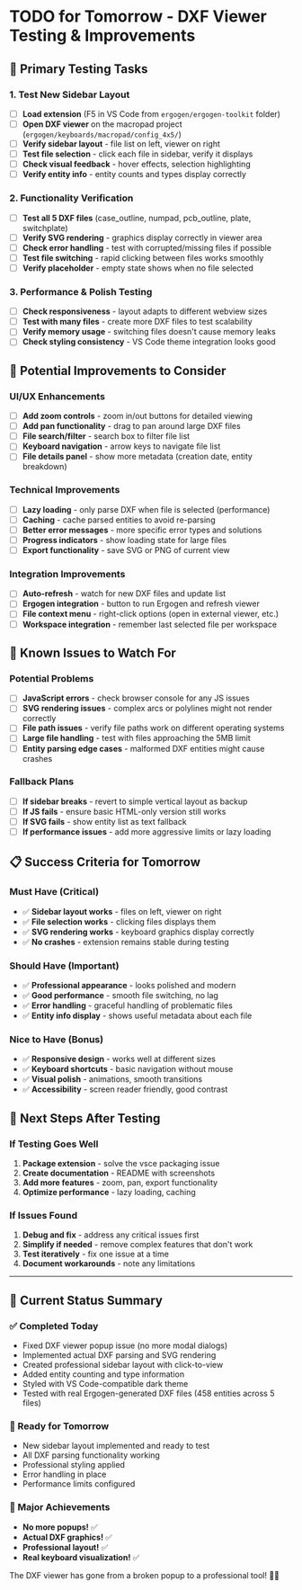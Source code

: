 # TODO for Tomorrow - DXF Viewer Testing & Improvements

## 🧪 Primary Testing Tasks

### 1. Test New Sidebar Layout
- [ ] **Load extension** (F5 in VS Code from `ergogen/ergogen-toolkit` folder)
- [ ] **Open DXF viewer** on the macropad project (`ergogen/keyboards/macropad/config_4x5/`)
- [ ] **Verify sidebar layout** - file list on left, viewer on right
- [ ] **Test file selection** - click each file in sidebar, verify it displays
- [ ] **Check visual feedback** - hover effects, selection highlighting
- [ ] **Verify entity info** - entity counts and types display correctly

### 2. Functionality Verification
- [ ] **Test all 5 DXF files** (case_outline, numpad, pcb_outline, plate, switchplate)
- [ ] **Verify SVG rendering** - graphics display correctly in viewer area
- [ ] **Check error handling** - test with corrupted/missing files if possible
- [ ] **Test file switching** - rapid clicking between files works smoothly
- [ ] **Verify placeholder** - empty state shows when no file selected

### 3. Performance & Polish Testing
- [ ] **Check responsiveness** - layout adapts to different webview sizes
- [ ] **Test with many files** - create more DXF files to test scalability
- [ ] **Verify memory usage** - switching files doesn't cause memory leaks
- [ ] **Check styling consistency** - VS Code theme integration looks good

## 🔧 Potential Improvements to Consider

### UI/UX Enhancements
- [ ] **Add zoom controls** - zoom in/out buttons for detailed viewing
- [ ] **Add pan functionality** - drag to pan around large DXF files
- [ ] **File search/filter** - search box to filter file list
- [ ] **Keyboard navigation** - arrow keys to navigate file list
- [ ] **File details panel** - show more metadata (creation date, entity breakdown)

### Technical Improvements
- [ ] **Lazy loading** - only parse DXF when file is selected (performance)
- [ ] **Caching** - cache parsed entities to avoid re-parsing
- [ ] **Better error messages** - more specific error types and solutions
- [ ] **Progress indicators** - show loading state for large files
- [ ] **Export functionality** - save SVG or PNG of current view

### Integration Improvements
- [ ] **Auto-refresh** - watch for new DXF files and update list
- [ ] **Ergogen integration** - button to run Ergogen and refresh viewer
- [ ] **File context menu** - right-click options (open in external viewer, etc.)
- [ ] **Workspace integration** - remember last selected file per workspace

## 🐛 Known Issues to Watch For

### Potential Problems
- [ ] **JavaScript errors** - check browser console for any JS issues
- [ ] **SVG rendering issues** - complex arcs or polylines might not render correctly
- [ ] **File path issues** - verify file paths work on different operating systems
- [ ] **Large file handling** - test with files approaching the 5MB limit
- [ ] **Entity parsing edge cases** - malformed DXF entities might cause crashes

### Fallback Plans
- [ ] **If sidebar breaks** - revert to simple vertical layout as backup
- [ ] **If JS fails** - ensure basic HTML-only version still works
- [ ] **If SVG fails** - show entity list as text fallback
- [ ] **If performance issues** - add more aggressive limits or lazy loading

## 📋 Success Criteria for Tomorrow

### Must Have (Critical)
- ✅ **Sidebar layout works** - files on left, viewer on right
- ✅ **File selection works** - clicking files displays them
- ✅ **SVG rendering works** - keyboard graphics display correctly
- ✅ **No crashes** - extension remains stable during testing

### Should Have (Important)
- ✅ **Professional appearance** - looks polished and modern
- ✅ **Good performance** - smooth file switching, no lag
- ✅ **Error handling** - graceful handling of problematic files
- ✅ **Entity info display** - shows useful metadata about each file

### Nice to Have (Bonus)
- ✅ **Responsive design** - works well at different sizes
- ✅ **Keyboard shortcuts** - basic navigation without mouse
- ✅ **Visual polish** - animations, smooth transitions
- ✅ **Accessibility** - screen reader friendly, good contrast

## 🎯 Next Steps After Testing

### If Testing Goes Well
1. **Package extension** - solve the vsce packaging issue
2. **Create documentation** - README with screenshots
3. **Add more features** - zoom, pan, export functionality
4. **Optimize performance** - lazy loading, caching

### If Issues Found
1. **Debug and fix** - address any critical issues first
2. **Simplify if needed** - remove complex features that don't work
3. **Test iteratively** - fix one issue at a time
4. **Document workarounds** - note any limitations

---

## 📝 Current Status Summary

### ✅ Completed Today
- Fixed DXF viewer popup issue (no more modal dialogs)
- Implemented actual DXF parsing and SVG rendering
- Created professional sidebar layout with click-to-view
- Added entity counting and type information
- Styled with VS Code-compatible dark theme
- Tested with real Ergogen-generated DXF files (458 entities across 5 files)

### 🔄 Ready for Tomorrow
- New sidebar layout implemented and ready to test
- All DXF parsing functionality working
- Professional styling applied
- Error handling in place
- Performance limits configured

### 🎉 Major Achievements
- **No more popups!** ✅
- **Actual DXF graphics!** ✅  
- **Professional layout!** ✅
- **Real keyboard visualization!** ✅

The DXF viewer has gone from a broken popup to a professional tool! 🎹✨